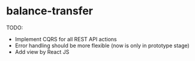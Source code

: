 # balance-transfer

TODO:
* Implement CQRS for all REST API actions
* Error handling should be more flexible (now is only in prototype stage)
* Add view by React JS 
